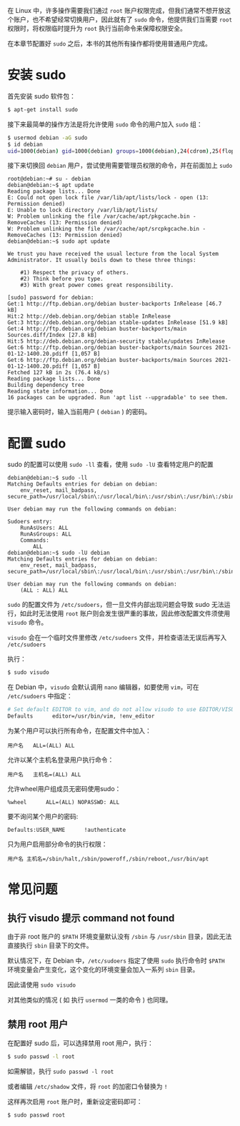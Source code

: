 在 Linux 中，许多操作需要我们通过 `root` 账户权限完成，但我们通常不想开放这个账户，也不希望经常切换用户，因此就有了 `sudo` 命令，他提供我们当需要 `root` 权限时，将权限临时提升为 `root` 执行当前命令来保障权限安全。

在本章节配置好 `sudo` 之后，本书的其他所有操作都将使用普通用户完成。

# 安装 sudo

首先安装 sudo 软件包：

```sh
$ apt-get install sudo
```

接下来最简单的操作方法是将允许使用 `sudo` 命令的用户加入 `sudo` 组：

```sh
$ usermod debian -aG sudo
$ id debian
uid=1000(debian) gid=1000(debian) groups=1000(debian),24(cdrom),25(floppy),27(sudo),29(audio),30(dip),44(video),46(plugdev),109(netdev)
```

接下来切换回 `debian` 用户，尝试使用需要管理员权限的命令，并在前面加上 `sudo`

```console
root@debian:~# su - debian
debian@debian:~$ apt update
Reading package lists... Done
E: Could not open lock file /var/lib/apt/lists/lock - open (13: Permission denied)
E: Unable to lock directory /var/lib/apt/lists/
W: Problem unlinking the file /var/cache/apt/pkgcache.bin - RemoveCaches (13: Permission denied)
W: Problem unlinking the file /var/cache/apt/srcpkgcache.bin - RemoveCaches (13: Permission denied)
debian@debian:~$ sudo apt update

We trust you have received the usual lecture from the local System
Administrator. It usually boils down to these three things:

    #1) Respect the privacy of others.
    #2) Think before you type.
    #3) With great power comes great responsibility.

[sudo] password for debian:
Get:1 http://ftp.debian.org/debian buster-backports InRelease [46.7 kB]
Hit:2 http://deb.debian.org/debian stable InRelease
Get:3 http://deb.debian.org/debian stable-updates InRelease [51.9 kB]
Get:4 http://ftp.debian.org/debian buster-backports/main Sources.diff/Index [27.8 kB]
Hit:5 http://deb.debian.org/debian-security stable/updates InRelease
Get:6 http://ftp.debian.org/debian buster-backports/main Sources 2021-01-12-1400.20.pdiff [1,057 B]
Get:6 http://ftp.debian.org/debian buster-backports/main Sources 2021-01-12-1400.20.pdiff [1,057 B]
Fetched 127 kB in 2s (76.4 kB/s)
Reading package lists... Done
Building dependency tree
Reading state information... Done
16 packages can be upgraded. Run 'apt list --upgradable' to see them.
```

提示输入密码时，输入当前用户 ( `debian` ) 的密码。

# 配置 sudo

sudo 的配置可以使用 `sudo -ll` 查看，使用 `sudo -lU` 查看特定用户的配置

```console
debian@debian:~$ sudo -ll
Matching Defaults entries for debian on debian:
    env_reset, mail_badpass, secure_path=/usr/local/sbin\:/usr/local/bin\:/usr/sbin\:/usr/bin\:/sbin\:/bin

User debian may run the following commands on debian:

Sudoers entry:
    RunAsUsers: ALL
    RunAsGroups: ALL
    Commands:
        ALL
debian@debian:~$ sudo -lU debian
Matching Defaults entries for debian on debian:
    env_reset, mail_badpass, secure_path=/usr/local/sbin\:/usr/local/bin\:/usr/sbin\:/usr/bin\:/sbin\:/bin

User debian may run the following commands on debian:
    (ALL : ALL) ALL
```

`sudo` 的配置文件为 `/etc/sudoers`，但一旦文件内部出现问题会导致 sudo 无法运行，如此时无法使用 `root` 账户则会发生很严重的事故，因此修改配置文件须使用 `visudo` 命令。

`visudo` 会在一个临时文件里修改 `/etc/sudoers` 文件，并检查语法无误后再写入 `/etc/sudoers`

执行：

```sh
$ sudo visudo
```

在 Debian 中，`visudo` 会默认调用 `nano` 编辑器，如要使用 `vim`，可在 `/etc/sudoers` 中指定：

```sh
# Set default EDITOR to vim, and do not allow visudo to use EDITOR/VISUAL.
Defaults      editor=/usr/bin/vim, !env_editor
```

为某个用户可以执行所有命令，在配置文件中加入：

`用户名   ALL=(ALL) ALL`

允许以某个主机名登录用户执行命令：

`用户名   主机名=(ALL) ALL`

允许wheel用户组成员无密码使用sudo：

`%wheel      ALL=(ALL) NOPASSWD: ALL`

要不询问某个用户的密码:

`Defaults:USER_NAME      !authenticate`

只为用户启用部分命令的执行权限：

`用户名 主机名=/sbin/halt,/sbin/poweroff,/sbin/reboot,/usr/bin/apt`

# 常见问题

## 执行 visudo 提示 command not found

由于非 root 账户的 `$PATH` 环境变量默认没有 `/sbin` 与 `/usr/sbin` 目录，因此无法直接执行 `sbin` 目录下的文件。

默认情况下，在 Debian 中，`/etc/sudoers` 指定了使用 `sudo` 执行命令时 `$PATH` 环境变量会产生变化，这个变化的环境变量会加入一系列 `sbin` 目录。

因此请使用 `sudo visudo`

对其他类似的情况 ( 如 执行 `usermod` 一类的命令 ) 也同理。

## 禁用 root 用户

在配置好 sudo 后，可以选择禁用 root 用户，执行：

```sh
$ sudo passwd -l root
```

如需解锁，执行 `sudo passwd -l root`

或者编辑 `/etc/shadow` 文件，将 `root` 的加密口令替换为 `!`

这样再次启用 `root` 账户时，重新设定密码即可：

```sh
$ sudo passwd root
```